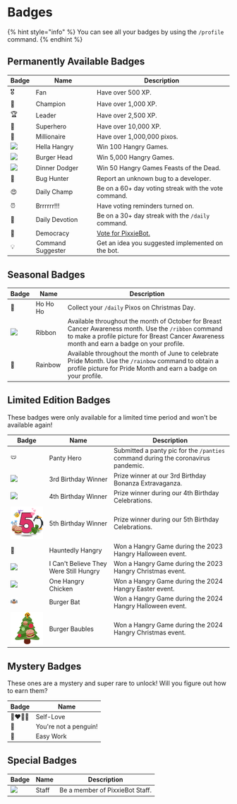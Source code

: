 # Badges

{% hint style="info" %}
You can see all your badges by using the `/profile` command.
{% endhint %}

## Permanently Available Badges

| Badge                                         | Name              | Description                                                    |
| --------------------------------------------- | ----------------- | -------------------------------------------------------------- |
| 🎖️                                            | Fan               | Have over 500 XP.                                              |
| 🏅                                            | Champion          | Have over 1,000 XP.                                            |
| 🏆                                            | Leader            | Have over 2,500 XP.                                            |
| 🦸                                            | Superhero         | Have over 10,000 XP.                                           |
| 🏰                                            | Millionaire       | Have over 1,000,000 pixos.                                     |
| ![](../../.gitbook/assets/hella_hangry.png)   | Hella Hangry      | Win 100 Hangry Games.                                          |
| ![](../../.gitbook/assets/Burger_Head.png)    | Burger Head       | Win 5,000 Hangry Games.                                        |
| ![](../../.gitbook/assets/feastofthedead.png) | Dinner Dodger     | Win 50 Hangry Games Feasts of the Dead.                        |
| 🐞                                            | Bug Hunter        | Report an unknown bug to a developer.                          |
| 😍                                            | Daily Champ       | Be on a 60+ day voting streak with the vote command.           |
| ⏰                                            | Brrrrrr!!!        | Have voting reminders turned on.                               |
| 📅                                            | Daily Devotion    | Be on a 30+ day streak with the `/daily` command.              |
| 🗽                                            | Democracy         | [Vote for PixxieBot.](https://pixx.ie/vote?source=docs_badges) |
| 💡                                            | Command Suggester | Get an idea you suggested implemented on the bot.              |

## Seasonal Badges

| Badge                                                  | Name     | Description                                                                                                                                                                                          |
| ------------------------------------------------------ | -------- | ---------------------------------------------------------------------------------------------------------------------------------------------------------------------------------------------------- |
| 🎅                                                     | Ho Ho Ho | Collect your `/daily` Pixos on Christmas Day.                                                                                                                                                        |
| ![](../../.gitbook/assets/pixxie_bcancerawareness.png) | Ribbon   | Available throughout the month of October for Breast Cancer Awareness month. Use the `/ribbon` command to make a profile picture for Breast Cancer Awareness month and earn a badge on your profile. |
| 🌈                                                     | Rainbow  | Available throughout the month of June to celebrate Pride Month. Use the `/rainbow` command to obtain a profile picture for Pride Month and earn a badge on your profile.                            |

## Limited Edition Badges

These badges were only available for a limited time period and won't be available again!

| Badge                                               | Name                                   | Description                                                                       |
| --------------------------------------------------- | -------------------------------------- | --------------------------------------------------------------------------------- |
| 🩲                                                  | Panty Hero                             | Submitted a panty pic for the `/panties` command during the coronavirus pandemic. |
| ![](../../.gitbook/assets/pixxie_3rdbday.png)       | 3rd Birthday Winner                    | Prize winner at our 3rd Birthday Bonanza Extravaganza.                            |
| ![](../../.gitbook/assets/pixxie_4thbday.png)       | 4th Birthday Winner                    | Prize winner during our 4th Birthday Celebrations.                                |
| ![](../../.gitbook/assets/pixxie_5thbday.png)       | 5th Birthday Winner                    | Prize winner during our 5th Birthday Celebrations.                                |
| 🎃                                                  | Hauntedly Hangry                       | Won a Hangry Game during the 2023 Hangry Halloween event.                         |
| ![](../../.gitbook/assets/pixxie_hangryxmas.png)    | I Can't Believe They Were Still Hungry | Won a Hangry Game during the 2023 Hangry Christmas event.                         |
| ![](../../.gitbook/assets/pixxie_hangryeaster.png)  | One Hangry Chicken                     | Won a Hangry Game during the 2024 Hangry Easter event.                            |
| ![](../../.gitbook/assets/pixxie_burgerbat.png)     | Burger Bat                             | Won a Hangry Game during the 2024 Hangry Halloween event.                         |
| ![](../../.gitbook/assets/pixxie_burgerbaubles.png) | Burger Baubles                         | Won a Hangry Game during the 2024 Hangry Christmas event.                         |

## Mystery Badges

These ones are a mystery and super rare to unlock! Will you figure out how to earn them?

| Badge | Name                  |
| ----- | --------------------- |
| 👨‍❤️‍💋‍👨    | Self-Love             |
| 🐧    | You're not a penguin! |
| 💅    | Easy Work             |

## Special Badges

| Badge                                       | Name  | Description                     |
| ------------------------------------------- | ----- | ------------------------------- |
| ![](../../.gitbook/assets/pixxie_staff.gif) | Staff | Be a member of PixxieBot Staff. |
